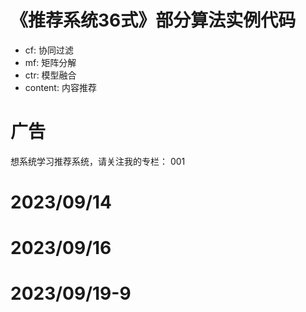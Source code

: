 # 《推荐系统36式》部分算法实例代码

- cf: 协同过滤
- mf: 矩阵分解
- ctr: 模型融合
- content: 内容推荐

# 广告

想系统学习推荐系统，请关注我的专栏：
001
# 2023/09/14
# 2023/09/16
# 2023/09/19-9
